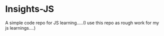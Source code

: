 # Insights-JS
A simple code repo for JS learning.....(I use this repo as rough work for my js learnings....)
